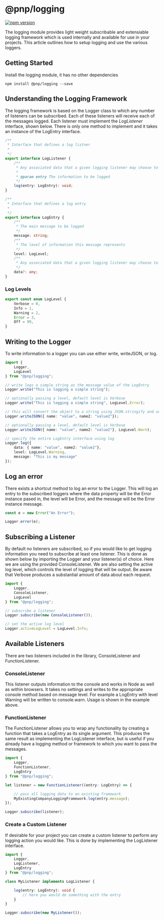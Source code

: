 # @pnp/logging

[![npm version](https://badge.fury.io/js/%40pnp%2Flogging.svg)](https://badge.fury.io/js/%40pnp%2Flogging)

The logging module provides light weight subscribable and extensiable logging framework which is used internally and available for use in your projects. This article outlines how to setup logging and use the various loggers.

## Getting Started

Install the logging module, it has no other dependencies

`npm install @pnp/logging --save`

## Understanding the Logging Framework

The logging framework is based on the Logger class to which any number of listeners can be subscribed. Each of these listeners will receive each of the messages logged. Each listener must implement the _LogListener_ interface, shown below. There is only one method to implement and it takes an instance of the LogEntry interface.

```TypeScript
/**
 * Interface that defines a log listner
 *
 */
export interface LogListener {
    /**
     * Any associated data that a given logging listener may choose to log or ignore
     *
     * @param entry The information to be logged
     */
    log(entry: LogEntry): void;
}

/**
 * Interface that defines a log entry
 *
 */
export interface LogEntry {
    /**
     * The main message to be logged
     */
    message: string;
    /**
     * The level of information this message represents
     */
    level: LogLevel;
    /**
     * Any associated data that a given logging listener may choose to log or ignore
     */
    data?: any;
}
```

### Log Levels

```TypeScript
export const enum LogLevel {
    Verbose = 0,
    Info = 1,
    Warning = 2,
    Error = 3,
    Off = 99,
}
```

## Writing to the Logger

To write information to a logger you can use either write, writeJSON, or log.

```TypeScript
import {
    Logger,
    LogLevel
} from "@pnp/logging";

// write logs a simple string as the message value of the LogEntry
Logger.write("This is logging a simple string");

// optionally passing a level, default level is Verbose
Logger.write("This is logging a simple string", LogLevel.Error);

// this will convert the object to a string using JSON.stringify and set the message with the result
Logger.writeJSON({ name: "value", name2: "value2"});

// optionally passing a level, default level is Verbose
Logger.writeJSON({ name: "value", name2: "value2"}, LogLevel.Warn);

// specify the entire LogEntry interface using log
Logger.log({
    data: { name: "value", name2: "value2"},
    level: LogLevel.Warning,
    message: "This is my message"
});
```

## Log an error

There exists a shortcut method to log an error to the Logger. This will log an entry to the subscribed loggers where the data property will be the Error
instance pased in, the level will be Error, and the message will be the Error instance message.

```TypeScript
const e = new Error("An Error");

Logger.error(e);
```

## Subscribing a Listener

By default no listeners are subscribed, so if you would like to get logging information you need to subscribe at least one listener. This is done as shown below by importing the Logger and your listener(s) of choice. Here we are using the provided ConsoleListener. We are also setting the active log level, which controls the level of logging that will be output. Be aware that Verbose produces a substantial amount of data about each request.

```TypeScript
import {
    Logger,
    ConsoleListener,
    LogLevel
} from "@pnp/logging";

// subscribe a listener
Logger.subscribe(new ConsoleListener());

// set the active log level
Logger.activeLogLevel = LogLevel.Info;
```

## Available Listeners

There are two listeners included in the library, ConsoleListener and FunctionListener.

### ConsoleListener

This listener outputs information to the console and works in Node as well as within browsers. It takes no settings and writes to the appropriate console method based on message level. For example a LogEntry with level Warning will be written to console.warn. Usage is shown in the example above.

### FunctionListener

The FunctionListener allows you to wrap any functionality by creating a function that takes a LogEntry as its single argument. This produces the same result as implementing the LogListener interface, but is useful if you already have a logging method or framework to which you want to pass the messages.

```TypeScript
import {
    Logger,
    FunctionListener,
    LogEntry
} from "@pnp/logging";

let listener = new FunctionListener((entry: LogEntry) => {

    // pass all logging data to an existing framework
    MyExistingCompanyLoggingFramework.log(entry.message);
});

Logger.subscribe(listener);
```

### Create a Custom Listener

If desirable for your project you can create a custom listener to perform any logging action you would like. This is done by implementing the LogListener interface.

```TypeScript
import {
    Logger,
    LogListener,
    LogEntry
} from "@pnp/logging";

class MyListener implements LogListener {

    log(entry: LogEntry): void {
        // here you would do something with the entry
    }    
}

Logger.subscribe(new MyListener());
```

